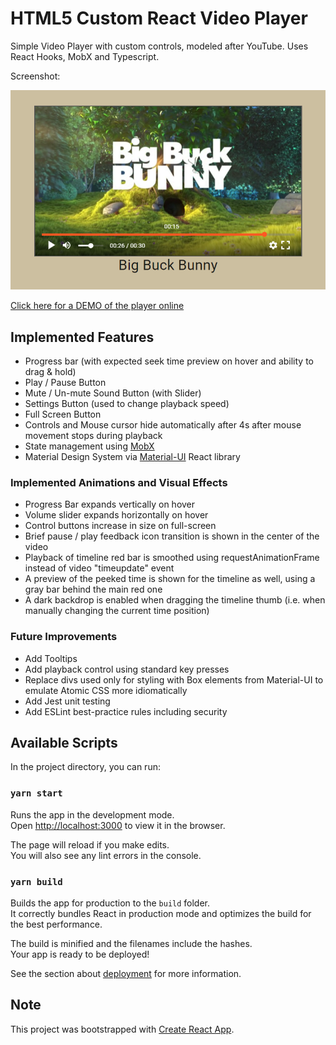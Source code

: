 # HTML5 Custom React Video Player

Simple Video Player with custom controls, modeled after YouTube. Uses React Hooks, MobX and Typescript.

Screenshot:

![Screenshot](screenshot.png?raw=true)

[Click here for a DEMO of the player online](https://mihaigaita.github.io/video-player/build/index.html)

## Implemented Features
- Progress bar (with expected seek time preview on hover and ability to drag & hold)
- Play / Pause Button
- Mute / Un-mute Sound Button (with Slider)
- Settings Button (used to change playback speed)
- Full Screen Button
- Controls and Mouse cursor hide automatically after 4s after mouse movement stops during playback
- State management using [MobX](https://mobx.js.org/)
- Material Design System via [Material-UI](https://material-ui.com/) React library

### Implemented Animations and Visual Effects
- Progress Bar expands vertically on hover
- Volume slider expands horizontally on hover
- Control buttons increase in size on full-screen
- Brief pause / play feedback icon transition is shown in the center of the video
- Playback of timeline red bar is smoothed using requestAnimationFrame instead of video "timeupdate" event
- A preview of the peeked time is shown for the timeline as well, using a gray bar behind the main red one
- A dark backdrop is enabled when dragging the timeline thumb (i.e. when manually changing the current time position)

### Future Improvements
- Add Tooltips
- Add playback control using standard key presses
- Replace divs used only for styling with Box elements from Material-UI to emulate Atomic CSS more idiomatically
- Add Jest unit testing
- Add ESLint best-practice rules including security

## Available Scripts

In the project directory, you can run:

### `yarn start`

Runs the app in the development mode.\
Open [http://localhost:3000](http://localhost:3000) to view it in the browser.

The page will reload if you make edits.\
You will also see any lint errors in the console.

### `yarn build`

Builds the app for production to the `build` folder.\
It correctly bundles React in production mode and optimizes the build for the best performance.

The build is minified and the filenames include the hashes.\
Your app is ready to be deployed!

See the section about [deployment](https://facebook.github.io/create-react-app/docs/deployment) for more information.

## Note

This project was bootstrapped with [Create React App](https://github.com/facebook/create-react-app).